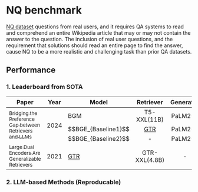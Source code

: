 # NQ benchmark

[NQ dataset](https://huggingface.co/datasets/din0s/asqa) questions from real users, and it requires QA systems to read and comprehend an entire Wikipedia article that may or may not contain the answer to the question. The inclusion of real user questions, and the requirement that solutions should read an entire page to find the answer, cause NQ to be a more realistic and challenging task than prior QA datasets.  

## Performance

### 1. Leaderboard from SOTA

<table id="sortableTable">
 <thead>
    <tr>
	  <th align="center" style="width:246px;"> Paper </th>
      <th align="center"> Year </th>
      <th align="center"> Model </th>
      <th align="center">Retriever</th>
	  <th align="center">Generator</th>
	  <th align="center"> NDCG@10 </th>
	  <th align="center"> EM </th>
    </tr>
  </thead>
 <tbody>
 <tr>
  <td rowspan=3><a href="https://arxiv.org/pdf/2401.06954"><sub>Bridging the Preference Gap between Retrievers and LLMs</sub></a></td>
  <td rowspan=3>2024</td>
  <td>BGM</td> <td align="center">  T5-XXL(11B) </td> <td align="center"> PaLM2-S </td> <td align="center"> - </td> <td align="center"> 45.37 </td>
 </tr>
 <tr>
  <td>$$BGE_{Baseline1}$$</td>
  <td align="center"><a href="https://arxiv.org/pdf/2112.07899">GTR</a> </td>
  <td align="center"> PaLM2-S </td>
  <td align="center"> - </td>
  <td align="center"> 43.79 </td>
 </tr>
 <tr>
  <td>$$BGE_{Baseline2}$$</td>
  <td align="center"> - </td>
  <td align="center"> PaLM2-S </td>
  <td align="center"> - </td>
  <td align="center"> 33.07 </td>
 </tr>
 <tr>
  <td><a href="https://arxiv.org/pdf/2112.07899"><sub>Large Dual Encoders Are Generalizable Retrievers</sub></a></td>
  <td>2021</td>
  <td><a href="https://www.kaggle.com/models/google/gtr?tfhub-redirect=true">GTR</a></td>
  <td align="center"> GTR-XXL(4.8B) </td>
  <td align="center"> - </td>
  <td align="center"> 56.8 </td>
  <td align="center"> - </td>
 </tr>

 </tbody>
</table>


### 2. LLM-based Methods (Reproducable)

